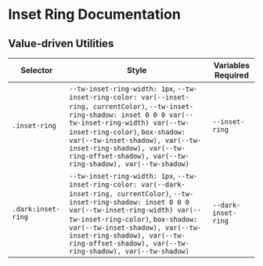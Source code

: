 # Inset Ring Documentation

## Value-driven Utilities

| Selector           | Style                                                                                                                                                                                                                                                                                                                              | Variables Required  |
| ------------------ | ---------------------------------------------------------------------------------------------------------------------------------------------------------------------------------------------------------------------------------------------------------------------------------------------------------------------------------- | ------------------- |
| `.inset-ring`      | `--tw-inset-ring-width: 1px`, `--tw-inset-ring-color: var(--inset-ring, currentColor)`, `--tw-inset-ring-shadow: inset 0 0 0 var(--tw-inset-ring-width) var(--tw-inset-ring-color)`, `box-shadow: var(--tw-inset-shadow), var(--tw-inset-ring-shadow), var(--tw-ring-offset-shadow), var(--tw-ring-shadow), var(--tw-shadow)`      | `--inset-ring`      |
| `.dark:inset-ring` | `--tw-inset-ring-width: 1px`, `--tw-inset-ring-color: var(--dark-inset-ring, currentColor)`, `--tw-inset-ring-shadow: inset 0 0 0 var(--tw-inset-ring-width) var(--tw-inset-ring-color)`, `box-shadow: var(--tw-inset-shadow), var(--tw-inset-ring-shadow), var(--tw-ring-offset-shadow), var(--tw-ring-shadow), var(--tw-shadow)` | `--dark-inset-ring` |
